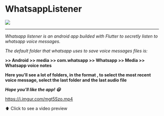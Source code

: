 # WhatsappListener

![](https://i.imgur.com/klbOWRT.png)

---

_Whatsapp listener is an android app builded with Flutter to secretly listen to whatsapp voice messages._

_The default folder that whatsapp uses to save voice messages files is:_

**<Your device> >> Android >> media >> com.whatsapp >> Whatsapp >> Media >> Whatsapp voice notes**

**Here you'll see a lot of folders, in the format <year><week>, to select the most recent voice message, select the last folder and the last audio file**

**_Hope you'll like the app! 😃_**

https://i.imgur.com/mgt5Szo.mp4

⬆️
Click to see a video preview
